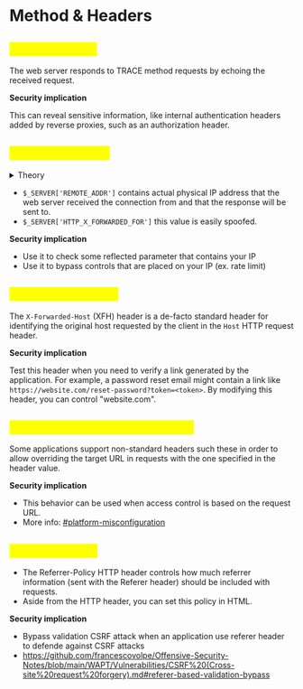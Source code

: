 # Method & Headers

## <mark style="color:yellow;">TRACE Method</mark>

The web server responds to TRACE method requests by echoing the received request.

**Security implication**

This can reveal sensitive information, like internal authentication headers added by reverse proxies, such as an authorization header.

## <mark style="color:yellow;">X-Forwarded-For</mark>

<details>

<summary>Theory</summary>

* This is a de-facto standard header for identifying the originating IP address of a client connecting to a web server through a proxy server.

<!---->

* The header is an HTTP multi-valued header, which means that it can have one or more values, each separated by a comma.

<!---->

* This header is not added by default

<!---->

* `X-Forwarded-For: 2001:DB8::6, 192.0.2.1` Let us consider an incoming TCP connection from 127.0.0.1. This implies that the client had IPv6 address 2001:DB8::6 when connecting to the first proxy, then that proxy used IPv4 to connect from 192.0.2.1 to the final proxy, which was running on localhost.

</details>

* `$_SERVER['REMOTE_ADDR']` contains actual physical IP address that the web server received the connection from and that the response will be sent to.
* `$_SERVER['HTTP_X_FORWARDED_FOR']` this value is easily spoofed.&#x20;

**Security implication**

* Use it to check some reflected parameter that contains your IP
* Use it to bypass controls that are placed on your IP (ex. rate limit)

## <mark style="color:yellow;">X-Forwarded-Host</mark>

The `X-Forwarded-Host` (XFH) header is a de-facto standard header for identifying the original host requested by the client in the `Host` HTTP request header.

**Security implication**

Test this header when you need to verify a link generated by the application. For example, a password reset email might contain a link like `https://website.com/reset-password?token=<token>`. By modifying this header, you can control "website.com".

## <mark style="color:yellow;">X-Original-URL / X-Rewrite-URL</mark>

Some applications support non-standard headers such these in order to allow overriding the target URL in requests with the one specified in the header value.

**Security implication**

* This behavior can be used when access control is based on the request URL.
* More info: [#platform-misconfiguration](../vulnerabilities/access-control-vulnerabilities.md#platform-misconfiguration "mention")

## <mark style="color:yellow;">Referrer-Policy</mark>

* The Referrer-Policy HTTP header controls how much referrer information (sent with the Referer header) should be included with requests.
* Aside from the HTTP header, you can set this policy in HTML.

**Security implication**

* Bypass validation CSRF attack when an application use referer header to defende against CSRF attacks
* https://github.com/francescovolpe/Offensive-Security-Notes/blob/main/WAPT/Vulnerabilities/CSRF%20(Cross-site%20request%20forgery).md#referer-based-validation-bypass
